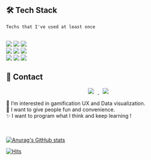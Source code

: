 
## 🛠 Tech Stack
    Techs that I've used at least once
<br>
<img src="https://img.shields.io/badge/JavaScript-F7DF1E?style=flat-square&logo=JavaScript&logoColor=black"/></a>
<img src="https://img.shields.io/badge/React-61DAFB?style=flat-square&logo=React&logoColor=black"/></a>
<img src="https://img.shields.io/badge/Redux-764ABC?style=flat-square&logo=Redux&logoColor=white"/>
<br>
<img src="https://img.shields.io/badge/styled-components-DB7093?style=flat-square&logo=styled-components&logoColor=white"/>
<img src="https://img.shields.io/badge/CSS3-1572B6?style=flat-square&logo=CSS3&logoColor=white"/>
<img src="https://img.shields.io/badge/HTML5-E34F26?style=flat-square&logo=HTML5&logoColor=white"/>
<br>
<img src="https://img.shields.io/badge/Python-3766AB?style=flat-square&logo=Python&logoColor=white"/>
<img src="https://img.shields.io/badge/Flask-000000?style=flat-square&logo=Flask&logoColor=white"/>
<img src="https://img.shields.io/badge/MongoDB-47A248?style=flat-square&logo=MongoDB&logoColor=white"/>


## 📲 Contact
<p align="center">
<a href="mailto:mygomi05@gmail.com">
    <img 
        src="https://img.shields.io/badge/Gmail-EA4335?style=flat-square&logo=Gmail&logoColor=white"
        style="height : auto; margin-left : 10px; margin-right : 10px;"/>
</a>
<a href="https://velog.io/@mygomi">
    <img 
        src="http://img.shields.io/badge/-Tech%20Blog-655ced?style=flat&logo=Vimeo&logoColor=white"
        style="height : auto; margin-left : 10px; margin-right : 10px;"/>
</a>
</p>

💙 I’m interested in gamification UX and Data visualization. <br/>
💛 I want to give people fun and convenience. <br/>
✨ I want to program what I think and keep learning ! <br/>
<br/>
<br/>

[![Anurag's GitHub stats](https://github-readme-stats.vercel.app/api?username=miniPinetree)](https://github.com/anuraghazra/github-readme-stats)

[![Hits](https://hits.seeyoufarm.com/api/count/incr/badge.svg?url=https%3A%2F%2Fgithub.com%2FminiPinetree&count_bg=%23DED9E3&title_bg=%23868585&icon=&icon_color=%23E7E7E7&title=hits&edge_flat=false)](https://hits.seeyoufarm.com)

<!---
miniPinetree/miniPinetree is a ✨ special ✨ repository because its `README.md` (this file) appears on your GitHub profile.
You can click the Preview link to take a look at your changes.
--->
